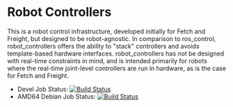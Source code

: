 # Robot Controllers

This is a robot control infrastructure, developed initially for Fetch and Freight, but
designed to be robot-agnostic. In comparison to ros_control, robot_controllers offers
the ability to "stack" controllers and avoids template-based hardware interfaces.
robot_controllers has not be designed with real-time constraints in mind, and is intended
primarily for robots where the real-time joint-level controllers are run in hardware,
as is the case for Fetch and Freight.

 * Devel Job Status: [![Build Status](http://build.ros.org/buildStatus/icon?job=Mdev__robot_controllers__ubuntu_bionic_amd64)](http://build.ros.org/view/Idev/job/Mdev__robot_controllers__ubuntu_bionic_amd64/)
 * AMD64 Debian Job Status: [![Build Status](http://build.ros.org/buildStatus/icon?job=Mbin_uB64__robot_controllers__ubuntu_bionic_amd64__binary)](http://build.ros.org/view/Mbin_uB64/job/Mbin_uB64__robot_controllers__ubuntu_bionic_amd64__binary/)
